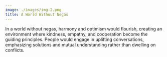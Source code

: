 ```yaml
---
image: ./images/img-2.png
title: A World Without Negas
---
```


In a world without negas, harmony and optimism would flourish, creating an environment where kindness, empathy, and cooperation become the guiding principles. People would engage in uplifting conversations, emphasizing solutions and mutual understanding rather than dwelling on conflicts.
